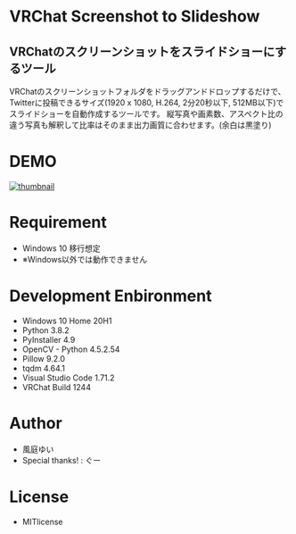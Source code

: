 # VRChat Screenshot to Slideshow
## VRChatのスクリーンショットをスライドショーにするツール

VRChatのスクリーンショットフォルダをドラッグアンドドロップするだけで、Twitterに投稿できるサイズ(1920 x 1080, H.264, 2分20秒以下, 512MB以下)でスライドショーを自動作成するツールです。
縦写真や画素数、アスペクト比の違う写真も解釈して比率はそのまま出力画質に合わせます。(余白は黒塗り)


# DEMO
[![thumbnail](https://pbs.twimg.com/ext_tw_video_thumb/1576873183705452544/pu/img/hqHNqzJ67l_Lswdi.jpg:large)](https://twitter.com/Yui0471/status/1576873318078382083/video/1)


# Requirement

* Windows 10 移行想定
* ※Windows以外では動作できません


# Development Enbironment

* Windows 10 Home 20H1
* Python 3.8.2
* PyInstaller 4.9
* OpenCV - Python 4.5.2.54
* Pillow 9.2.0
* tqdm 4.64.1
* Visual Studio Code 1.71.2
* VRChat Build 1244


# Author

* 風庭ゆい
* Special thanks! : ぐー


# License

* MITlicense